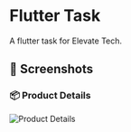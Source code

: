 # Flutter Task
A flutter task for Elevate Tech.

## 📱 Screenshots
### 📦 Product Details
![Product Details](https://raw.githubusercontent.com/Mohamed-Ehab-Elsawy/elevate_tech_flutter_task/main/assets/screenshots/products_screen.png)
